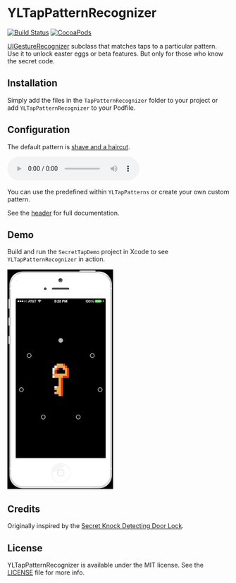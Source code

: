 # YLTapPatternRecognizer
[![Build Status](https://travis-ci.org/ejensen/YLTapPatternRecognizer.svg)](https://travis-ci.org/ejensen/YLTapPatternRecognizer) [![CocoaPods](https://img.shields.io/cocoapods/v/YLTapPatternRecognizer.svg)](https://cocoapods.org/pods/YLTapPatternRecognizer)

[UIGestureRecognizer](http://developer.apple.com/library/ios/#documentation/uikit/reference/UIGestureRecognizer_Class/Reference/Reference.html) subclass that matches taps to a particular pattern.
Use it to unlock easter eggs or beta features. But only for those who know the secret code.

## Installation

Simply add the files in the `TapPatternRecognizer` folder to your project or add `YLTapPatternRecognizer` to your Podfile.

## Configuration

The default pattern is [shave and a haircut](http://en.wikipedia.org/wiki/Shave_and_a_Haircut).

<audio controls> 
  <source src="http://upload.wikimedia.org/wikipedia/commons/7/7d/Shavehaircut.ogg" type="audio/ogg"/>
  <source src="https://github.com/ejensen/YLTapPatternRecognizer/blob/master/Demo/shavehaircut.mp3" type="audio/mpeg"/>
</audio>

You can use the predefined within `YLTapPatterns` or create your own custom pattern.

See the [header](TapPatternRecognizer/YLTapPatternRecognizer.h) for full documentation.

## Demo

Build and run the `SecretTapDemo` project in Xcode to see `YLTapPatternRecognizer` in action.

![demo recording](Demo/secret-tap.gif)

## Credits

Originally inspired by the [Secret Knock Detecting Door Lock](http://grathio.com/2009/11/secret_knock_detecting_door_lock/).

## License

YLTapPatternRecognizer is available under the MIT license. See the [LICENSE](LICENSE) file for more info.
